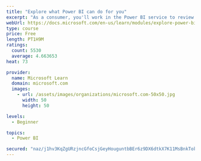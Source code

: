 ```yaml
---
title: "Explore what Power BI can do for you"
excerpt: "As a consumer, you'll work in the Power BI service to review and interact with content that has been shared with you. This module provides the foundational information that you need to work effectively in the Power BI service."
webUrl: https://docs.microsoft.com/en-us/learn/modules/explore-power-bi-service/
type: course
price: Free
length: PT1H9M
ratings:
  count: 5530
  average: 4.663653
heat: 73

provider:
  name: Microsoft Learn
  domain: microsoft.com
  images:
    - url: /assets/images/organizations/microsoft.com-50x50.jpg
      width: 50
      height: 50

levels:
  - Beginner

topics:
  - Power BI

secured: "naz/j1hv3KqZgURzjncGfoCsjGeyHouguntbBEr6z9DX6dtkX7K11MsBnkTokS7wOSlSrSku8vSYZUFtrVrdrMYe1IiRCV2Esu/5mRnmN7tEU6bFCRLnkCdKCcz9PDfVfG+tvL1lxCa/Tg8UHC/hkD99V9P6xO0FcRRGizuP8QlzbDhgtJRQtaRr9fAcEEcZ4z1TIdMAL4yW3wpTNixmlUiRAbqQYpg++Au+rnatU8EakVr9Fjne66nQ41cVm+5kvZkJpeIowjtpAoXvdgjkhLK7mjJklczjFqKD3CczlhfE/tbLazj0G2xdcpCd/08rIr8PjMYz1rqkuBjnQS0UEGWVSxuPj3fh8XZSLOHJL/cNB3zUQtf7EgVvJZ195hPntGmKaJmtFLHufZbf9O7Bww==;WHSv4qT1pmWF2nosXOEeaw=="
---
```


